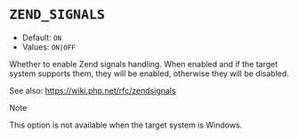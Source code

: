 # `ZEND_SIGNALS`

* Default: `ON`
* Values: `ON|OFF`

Whether to enable Zend signals handling. When enabled and if the target system
supports them, they will be enabled, otherwise they will be disabled.

See also: https://wiki.php.net/rfc/zendsignals

> [!NOTE]
> This option is not available when the target system is Windows.
